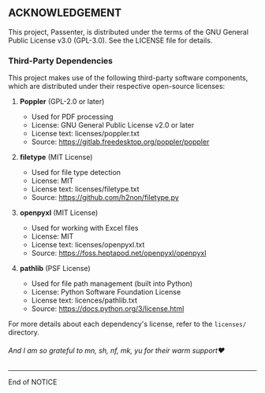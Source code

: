 ## ACKNOWLEDGEMENT  

This project, Passenter, is distributed under the terms of the GNU General Public License v3.0 (GPL-3.0). See the LICENSE file for details.  

### Third-Party Dependencies  

This project makes use of the following third-party software components, which are distributed under their respective open-source licenses:  

1. **Poppler** (GPL-2.0 or later)  
   - Used for PDF processing  
   - License: GNU General Public License v2.0 or later  
   - License text: licenses/poppler.txt  
   - Source: https://gitlab.freedesktop.org/poppler/poppler  

2. **filetype** (MIT License)  
   - Used for file type detection  
   - License: MIT  
   - License text: licenses/filetype.txt  
   - Source: https://github.com/h2non/filetype.py  

3. **openpyxl** (MIT License)  
   - Used for working with Excel files  
   - License: MIT  
   - License text: licenses/openpyxl.txt  
   - Source: https://foss.heptapod.net/openpyxl/openpyxl  

4. **pathlib** (PSF License)  
   - Used for file path management (built into Python)  
   - License: Python Software Foundation License  
   - License text: licences/pathlib.txt  
   - Source: https://docs.python.org/3/license.html  

For more details about each dependency's license, refer to the `licenses/` directory.  

###### And I am so grateful to mn, sh, nf, mk, yu for their warm support❤️
---  
End of NOTICE

